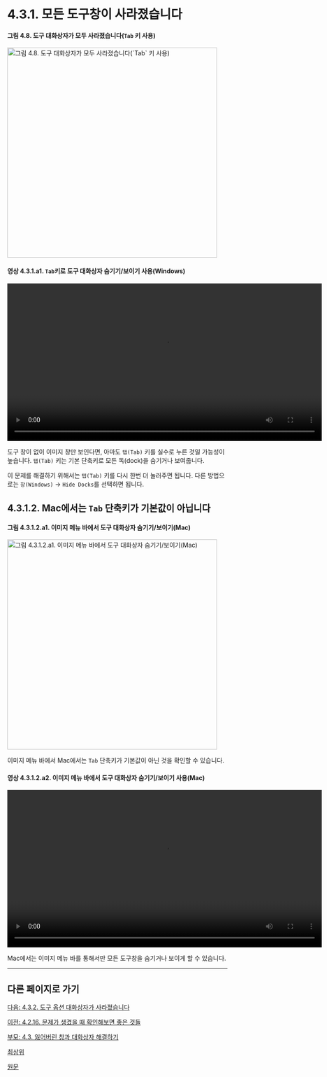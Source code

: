 # 4.3.1. 모든 도구창이 사라졌습니다

#### 그림 4.8. 도구 대화상자가 모두 사라졌습니다(`Tab` 키 사용)
<img width="480" alt="그림 4.8. 도구 대화상자가 모두 사라졌습니다(`Tab` 키 사용)" environment="MacOS:Sonoma 14.2.1 GIMP 2.10.36" src="https://github.com/wonder13662/gimp/assets/15767104/af27b474-3b78-4609-98b0-b3b89530280f">

#### 영상 4.3.1.a1. `Tab`키로 도구 대화상자 숨기기/보이기 사용(Windows)
<video controls="controls" width="720" environment="MacOS:Sonoma 14.2.1 GIMP 2.10.36" src="https://github.com/wonder13662/gimp/assets/15767104/cb3e7385-20be-49ba-b5ce-33746c2b0ab0"></video>

도구 창이 없이 이미지 창만 보인다면, 아마도 `탭(Tab)` 키를 실수로 누른 것일 가능성이 높습니다. `탭(Tab)` 키는 기본 단축키로 모든 독(dock)을 숨기거나 보여줍니다.

이 문제를 해결하기 위해서는 `탭(Tab)` 키를 다시 한번 더 눌러주면 됩니다. 다른 방법으로는 `창(Windows)` → `Hide Docks`를 선택하면 됩니다.

## 4.3.1.2. Mac에서는 `Tab` 단축키가 기본값이 아닙니다

#### 그림 4.3.1.2.a1. 이미지 메뉴 바에서 도구 대화상자 숨기기/보이기(Mac)
<img width="480" alt="그림 4.3.1.2.a1. 이미지 메뉴 바에서 도구 대화상자 숨기기/보이기(Mac)" environment="MacOS:Sonoma 14.2.1 GIMP 2.10.36" src="https://github.com/wonder13662/gimp/assets/15767104/cbade3f2-91cb-4526-9583-c95652a76e92">

이미지 메뉴 바에서 Mac에서는 `Tab` 단축키가 기본값이 아닌 것을 확인할 수 있습니다.

#### 영상 4.3.1.2.a2. 이미지 메뉴 바에서 도구 대화상자 숨기기/보이기 사용(Mac)
<video controls="controls" width="720" environment="MacOS:Sonoma 14.2.1 GIMP 2.10.36" src=""></video>

Mac에서는 이미지 메뉴 바를 통해서만 모든 도구창을 숨기거나 보이게 할 수 있습니다.

***

## 다른 페이지로 가기

[다음: 4.3.2. 도구 옵션 대화상자가 사라졌습니다](./04-03-02-tool-options-dialog-is-missing.md)

[이전: 4.2.16. 문제가 생겼을 때 확인해보면 좋은 것들](./04-02-16-general-guidelines-on-what-to-check-if-you-are-stuck.md)

[부모: 4.3. 잃어버린 창과 대화상자 해결하기](./04-03-00-how-to-fix-missing-windows-and-dialogs.md)

[최상위](./00-home.md)

[원문](https://docs.gimp.org/2.10/ko/gimp-using-getting-unstuck-gui.html)